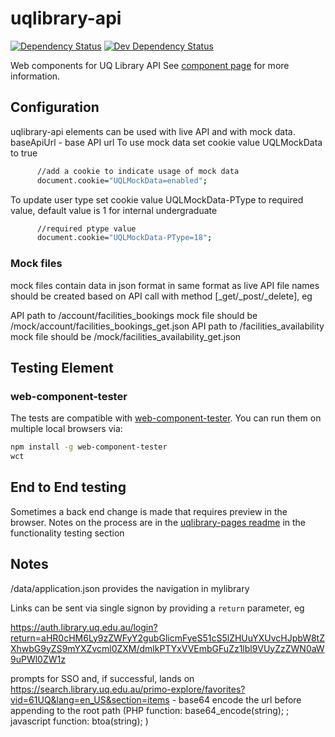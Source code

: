 uqlibrary-api
================
[![Dependency Status](https://david-dm.org/uqlibrary/uqlibrary-api.svg)](https://david-dm.org/uqlibrary/uqlibrary-api)
[![Dev Dependency Status](https://david-dm.org/uqlibrary/uqlibrary-api/dev-status.svg)](https://david-dm.org/uqlibrary/uqlibrary-api?type=dev)


Web components for UQ Library API
See [component page](http://uqlibrary.github.io/uqlibrary-api/components/uqlibrary-api/) for more information.

## Configuration

uqlibrary-api elements can be used with live API and with mock data. 
baseApiUrl - base API url 
To use mock data set cookie value UQLMockData to true

```sh
      //add a cookie to indicate usage of mock data
      document.cookie="UQLMockData=enabled";
```

To update user type set cookie value UQLMockData-PType to required value, default value is 1 for internal undergraduate 

```sh
      //required ptype value
      document.cookie="UQLMockData-PType=18";
```
      
### Mock files
mock files contain data in json format in same format as live API 
file names should be created based on API call with method [_get/_post/_delete], eg

API path to /account/facilities_bookings mock file should be /mock/account/facilities_bookings_get.json
API path to /facilities_availability mock file should be /mock/facilities_availability_get.json


## Testing Element

### web-component-tester

The tests are compatible with [web-component-tester](https://github.com/Polymer/web-component-tester). You can run them on multiple local browsers via:

```sh
npm install -g web-component-tester
wct
```

## End to End testing

Sometimes a back end change is made that requires preview in the browser.
Notes on the process are in the [uqlibrary-pages readme](https://github.com/uqlibrary/uqlibrary-pages/blob/master/README.md#functionality-testing) in the functionality testing section

## Notes

/data/application.json provides the navigation in mylibrary

Links can be sent via single signon by providing a `return` parameter, eg

https://auth.library.uq.edu.au/login?return=aHR0cHM6Ly9zZWFyY2gubGlicmFyeS51cS5lZHUuYXUvcHJpbW8tZXhwbG9yZS9mYXZvcml0ZXM/dmlkPTYxVVEmbGFuZz1lbl9VUyZzZWN0aW9uPWl0ZW1z

prompts for SSO and, if successful, lands on https://search.library.uq.edu.au/primo-explore/favorites?vid=61UQ&lang=en_US&section=items - base64 encode the url before appending to the root path (PHP function: base64_encode(string); ; javascript function: btoa(string); )